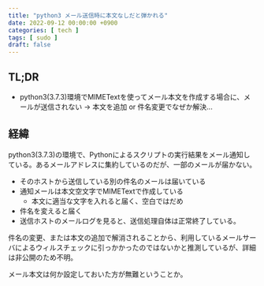 ```yaml
---
title: "python3 メール送信時に本文なしだと弾かれる"
date: 2022-09-12 00:00:00 +0900
categories: [ tech ]
tags: [ sudo ]
draft: false
---
```


## TL;DR

* python3(3.7.3)環境でMIMETextを使ってメール本文を作成する場合に、メールが送信されない → 本文を追加 or 件名変更でなぜか解決...


## 経緯

python3(3.7.3)の環境で、Pythonによるスクリプトの実行結果をメール通知している。あるメールアドレスに集約しているのだが、一部のメールが届かない。

* そのホストから送信している別の件名のメールは届いている
* 通知メールは本文空文字でMIMETextで作成している
  * 本文に適当な文字を入れると届く、空白ではだめ
* 件名を変えると届く
* 送信ホストのメールログを見ると、送信処理自体は正常終了している。

件名の変更、または本文の追加で解消されることから、利用しているメールサーバによるウィルスチェックに引っかかったのではないかと推測しているが、詳細は非公開のため不明。

メール本文は何か設定しておいた方が無難ということか。